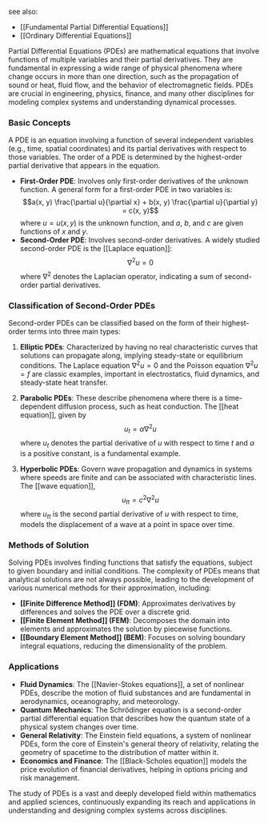 see also: 
- [[Fundamental Partial Differential Equations]]
- [[Ordinary Differential Equations]]

Partial Differential Equations (PDEs) are mathematical equations that involve functions of multiple variables and their partial derivatives. They are fundamental in expressing a wide range of physical phenomena where change occurs in more than one direction, such as the propagation of sound or heat, fluid flow, and the behavior of electromagnetic fields. PDEs are crucial in engineering, physics, finance, and many other disciplines for modeling complex systems and understanding dynamical processes.

### Basic Concepts

A PDE is an equation involving a function of several independent variables (e.g., time, spatial coordinates) and its partial derivatives with respect to those variables. The order of a PDE is determined by the highest-order partial derivative that appears in the equation.

- **First-Order PDE**: Involves only first-order derivatives of the unknown function. A general form for a first-order PDE in two variables is: $$a(x, y) \frac{\partial u}{\partial x} + b(x, y) \frac{\partial u}{\partial y} = c(x, y)$$ where $u = u(x, y)$ is the unknown function, and $a$, $b$, and $c$ are given functions of $x$ and $y$.
- **Second-Order PDE**: Involves second-order derivatives. A widely studied second-order PDE is the [[Laplace equation]]: $$\nabla^2 u = 0$$ where $\nabla^2$ denotes the Laplacian operator, indicating a sum of second-order partial derivatives.

### Classification of Second-Order PDEs

Second-order PDEs can be classified based on the form of their highest-order terms into three main types:

1. **Elliptic PDEs**: Characterized by having no real characteristic curves that solutions can propagate along, implying steady-state or equilibrium conditions. The Laplace equation $\nabla^2 u = 0$ and the Poisson equation $\nabla^2 u = f$ are classic examples, important in electrostatics, fluid dynamics, and steady-state heat transfer.

2. **Parabolic PDEs**: These describe phenomena where there is a time-dependent diffusion process, such as heat conduction. The [[heat equation]], given by $$u_t = \alpha\nabla^2 u$$ where $u_t$ denotes the partial derivative of $u$ with respect to time $t$ and $\alpha$ is a positive constant, is a fundamental example.

3. **Hyperbolic PDEs**: Govern wave propagation and dynamics in systems where speeds are finite and can be associated with characteristic lines. The [[wave equation]], $$u_{tt} = c^2 \nabla^2 u$$ where $u_{tt}$ is the second partial derivative of $u$ with respect to time, models the displacement of a wave at a point in space over time.

### Methods of Solution

Solving PDEs involves finding functions that satisfy the equations, subject to given boundary and initial conditions. The complexity of PDEs means that analytical solutions are not always possible, leading to the development of various numerical methods for their approximation, including:

- **[[Finite Difference Method]] (FDM)**: Approximates derivatives by differences and solves the PDE over a discrete grid.
- **[[Finite Element Method]] (FEM)**: Decomposes the domain into elements and approximates the solution by piecewise functions.
- **[[Boundary Element Method]] (BEM)**: Focuses on solving boundary integral equations, reducing the dimensionality of the problem.

### Applications

- **Fluid Dynamics**: The [[Navier-Stokes equations]], a set of nonlinear PDEs, describe the motion of fluid substances and are fundamental in aerodynamics, oceanography, and meteorology.
- **Quantum Mechanics**: The Schrödinger equation is a second-order partial differential equation that describes how the quantum state of a physical system changes over time.
- **General Relativity**: The Einstein field equations, a system of nonlinear PDEs, form the core of Einstein's general theory of relativity, relating the geometry of spacetime to the distribution of matter within it.
- **Economics and Finance**: The [[Black-Scholes equation]] models the price evolution of financial derivatives, helping in options pricing and risk management.

The study of PDEs is a vast and deeply developed field within mathematics and applied sciences, continuously expanding its reach and applications in understanding and designing complex systems across disciplines.